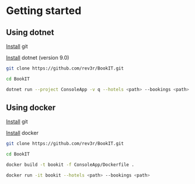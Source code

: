 # Getting started

## Using dotnet

[Install](https://git-scm.com/downloads) git

[Install](https://dotnet.microsoft.com/en-us/download) dotnet (version 9.0)

```sh
git clone https://github.com/rev3r/BookIT.git
```
```sh
cd BookIT
```
```sh
dotnet run --project ConsoleApp -v q --hotels <path> --bookings <path>
```

## Using docker

[Install](https://git-scm.com/downloads) git

[Install](https://docs.docker.com/get-started/get-docker/) docker

```sh
git clone https://github.com/rev3r/BookIT.git
```
```sh
cd BookIT
```
```sh
docker build -t bookit -f ConsoleApp/Dockerfile .
```
```sh
docker run -it bookit --hotels <path> --bookings <path>
```
